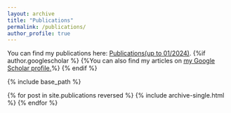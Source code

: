 ```yaml
---
layout: archive
title: "Publications"
permalink: /publications/
author_profile: true
---
```

You can find my publications here: [Publications(up to 01/2024)](../files/List_of_publications.pdf). 
 {%if author.googlescholar %}
  {%You can also find my articles on <u><a href="{{author.googlescholar}}">my Google Scholar profile</a>.</u>%}
{% endif %}

{% include base_path %}

{% for post in site.publications reversed %}
  {% include archive-single.html %}
{% endfor %}
